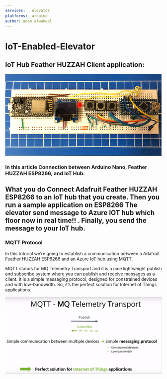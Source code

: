 ```yaml
---
services:	elevator
platforms:	arduino
author:	adam alwakeel
---
```



# IoT-Enabled-Elevator

## IoT Hub Feather HUZZAH Client application:

![elevator](https://github.com/adamalwakeel/IoT-Enabled-Elevator/blob/master/elev.png)

### In this article Connection between Arduino Nano, Feather HUZZAH ESP8266, and IoT Hub.

 ## What you do Connect Adafruit Feather HUZZAH ESP8266 to an IoT hub that you create. Then you run a sample application on ESP8266 The elevator send message to Azure IOT hub which floor now in real time!! . Finally, you send the message to your IoT hub. 


 ### MQTT Protocol

 In this tutorial we’re going to establish a communication between a Adafruit Feather HUZZAH ESP8266 and an Azure IoT hub  using MQTT.

 MQTT stands for MQ Telemetry Transport and it is a nice lightweight publish and subscribe system where you can publish and receive messages as a client. It is a simple messaging protocol, designed for constrained devices and with low-bandwidth. So, it’s the perfect solution for Internet of Things applications.

![MQTT Protocol](https://github.com/adamalwakeel/IoT-Enabled-Elevator/blob/master/Mqtt.png)






 